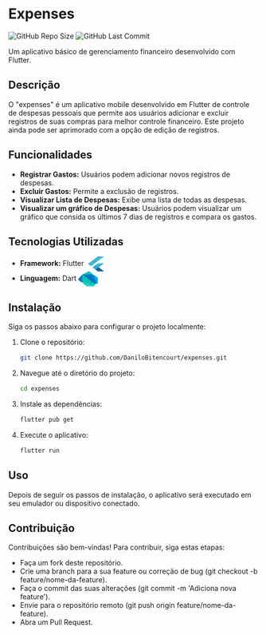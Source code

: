 # Expenses

![GitHub Repo Size](https://img.shields.io/github/repo-size/DaniloBitencourt/expenses)
![GitHub Last Commit](https://img.shields.io/github/last-commit/DaniloBitencourt/expenses)

Um aplicativo básico de gerenciamento financeiro desenvolvido com Flutter.

## Descrição

O "expenses" é um aplicativo mobile desenvolvido em Flutter de controle de despesas pessoais que permite aos usuários adicionar e excluir registros de suas compras para melhor controle financeiro. Este projeto ainda pode ser aprimorado com a opção de edição de registros.

## Funcionalidades

- **Registrar Gastos:** Usuários podem adicionar novos registros de despesas.
- **Excluir Gastos:** Permite a exclusão de registros.
- **Visualizar Lista de Despesas:** Exibe uma lista de todas as despesas.
- **Visualizar um gráfico de Despesas:** Usuários podem visualizar um gráfico que consida os últimos 7 dias de registros e compara os gastos.

## Tecnologias Utilizadas

- **Framework:** Flutter <img align="center" alt="Danilo-Flutter" height="30" width="40" src="https://github.com/devicons/devicon/blob/master/icons/flutter/flutter-original.svg">
- **Linguagem:** Dart <img align="center" alt="Danilo-Dart" height="30" width="40" src="https://github.com/devicons/devicon/blob/master/icons/dart/dart-original.svg">

## Instalação

Siga os passos abaixo para configurar o projeto localmente:

1. Clone o repositório:
   ```bash
   git clone https://github.com/DaniloBitencourt/expenses.git
   ```
2. Navegue até o diretório do projeto:
   ```bash
   cd expenses
   ```
3. Instale as dependências:
   ```bash
   flutter pub get
   ```
4. Execute o aplicativo:
   ```bash
   flutter run
   ```
## Uso
Depois de seguir os passos de instalação, o aplicativo será executado em seu emulador ou dispositivo conectado.

## Contribuição
Contribuições são bem-vindas! Para contribuir, siga estas etapas:

- Faça um fork deste repositório.
- Crie uma branch para a sua feature ou correção de bug (git checkout -b feature/nome-da-feature).
- Faça o commit das suas alterações (git commit -m 'Adiciona nova feature').
- Envie para o repositório remoto (git push origin feature/nome-da-feature).
- Abra um Pull Request.
